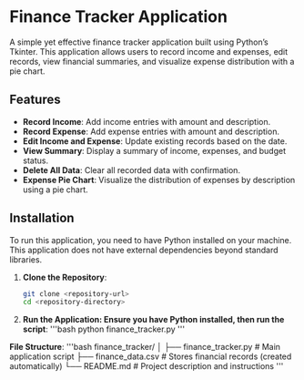 # Finance Tracker Application

A simple yet effective finance tracker application built using Python’s Tkinter. This application allows users to record income and expenses, edit records, view financial summaries, and visualize expense distribution with a pie chart.

## Features

- **Record Income**: Add income entries with amount and description.
- **Record Expense**: Add expense entries with amount and description.
- **Edit Income and Expense**: Update existing records based on the date.
- **View Summary**: Display a summary of income, expenses, and budget status.
- **Delete All Data**: Clear all recorded data with confirmation.
- **Expense Pie Chart**: Visualize the distribution of expenses by description using a pie chart.

## Installation

To run this application, you need to have Python installed on your machine. This application does not have external dependencies beyond standard libraries.

1. **Clone the Repository**:
   ```bash
   git clone <repository-url>
   cd <repository-directory>


2. **Run the Application: Ensure you have Python installed, then run the script**:
   '''bash
   python finance_tracker.py
   '''

**File Structure**:
   '''bash
      finance_tracker/
      │
      ├── finance_tracker.py       # Main application script
      ├── finance_data.csv         # Stores financial records (created automatically)
      └── README.md                # Project description and instructions
   '''


   
   
